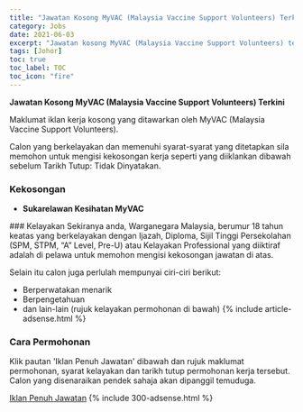 ```yaml
---
title: "Jawatan Kosong MyVAC (Malaysia Vaccine Support Volunteers) Terkini" 
category: Jobs 
date: 2021-06-03 
excerpt: "Jawatan kosong MyVAC (Malaysia Vaccine Support Volunteers) terkini untuk kekosongan Sukarelawan Kesihatan MyVAC" 
tags: [Johor] 
toc: true 
toc_label: TOC 
toc_icon: "fire" 
--- 
```


**Jawatan Kosong MyVAC (Malaysia Vaccine Support Volunteers) Terkini**

Maklumat iklan kerja kosong yang ditawarkan oleh MyVAC (Malaysia Vaccine Support Volunteers). 

Calon yang berkelayakan dan memenuhi syarat-syarat yang ditetapkan sila memohon untuk mengisi kekosongan kerja seperti yang diiklankan dibawah sebelum Tarikh Tutup: Tidak Dinyatakan. 
### Kekosongan 
<ul>
<li>
<p><strong>Sukarelawan Kesihatan MyVAC</strong></p>
</li>
</ul> 
### Kelayakan 
Sekiranya anda, Warganegara Malaysia, berumur 18 tahun keatas yang berkelayakan dengan Ijazah, Diploma, Sijil Tinggi Persekolahan (SPM, STPM, “A” Level, Pre-U) atau Kelayakan Professional yang diiktiraf adalah di pelawa untuk memohon mengisi kekosongan jawatan di atas.

Selain itu calon juga perlulah mempunyai ciri-ciri berikut:
- Berperwatakan menarik
- Berpengetahuan
- dan lain-lain (rujuk kelayakan permohonan di bawah) 
{% include article-adsense.html %} 
### Cara Permohonan 
Klik pautan 'Iklan Penuh Jawatan' dibawah dan rujuk maklumat permohonan, syarat kelayakan dan tarikh tutup permohonan kerja tersebut.
Calon yang disenaraikan pendek sahaja akan dipanggil temuduga.

<a href="https://www.moh.gov.my/moh/resources/maklumat%20terkini/2021/May/IKLAN_MYVAC.pdf" class="btn btn--info" target="_blank" rel="nofollow noopenner">Iklan Penuh Jawatan</a> 
{% include 300-adsense.html %} 